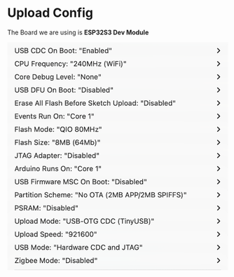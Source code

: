 # Upload Config


The Board we are using is **ESP32S3 Dev Module**

![upload config](assets/arduinoUploadConfig.png)